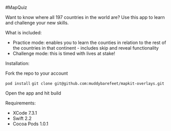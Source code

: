 #MapQuiz

Want to know where all 197 countries in the world are? Use this app to learn and challenge your new skills.

What is included:
* Practice mode: enables you to learn the counties in relation to the rest of the countries in that continent - includes skip and reveal functionality
* Challenge mode: this is timed with lives at stake!

Installation:

Fork the repo to your account

`pod install`
`git clone git@github.com:muddybarefeet/mapkit-overlays.git`

Open the app and hit build

Requirements:
* XCode 7.3.1
* Swift 2.2
* Cocoa Pods 1.0.1
